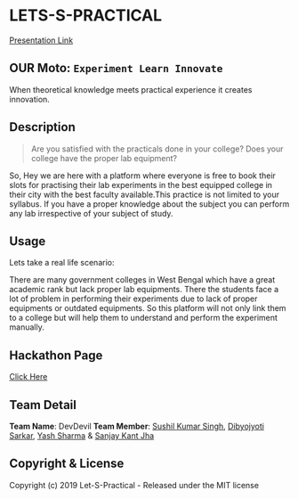# LETS-S-PRACTICAL
       
   [Presentation Link](https://docs.google.com/presentation/d/12CCotM_GWKZexzAjIbGOKnIyBLCk8QQ2PKHuNgPmULg/edit?usp=sharing)
       
## OUR Moto:  ``Experiment Learn Innovate``

When theoretical knowledge meets practical experience it creates innovation.
 
## Description

  > Are you satisfied with the practicals done in your college?
  > Does your college have the proper lab equipment?
 
So, Hey we are here with a platform where everyone is free to book their slots for practising  their lab experiments in the best equipped college in their city with the best faculty available.This practice is not limited to your syllabus. If you have a proper knowledge about the subject you can perform any lab irrespective of your subject of study.
 
## Usage

   Lets take a real life scenario:
   
There are many government colleges in West Bengal which have a great academic rank but lack proper lab equipments. 
There the students face a lot of problem in performing their experiments due to lack of proper equipments or outdated equipments. 
So this platform will not only link them to a college but will help them to understand and perform the experiment manually.

## Hackathon Page

[Click Here](http://devfest.gdgsiliguri.org/pages/hackathon.html)

## Team Detail

**Team Name**: DevDevil
**Team Member**: [Sushil Kumar Singh](https://github.com/OddExtension5), [Dibyojyoti Sarkar](https://github.com/chionmin), [Yash Sharma](https://github.com/yashsharma321) & [Sanjay Kant Jha](https://github.com/sanjayjha97)

## Copyright & License

Copyright (c) 2019 Let-S-Practical - Released under the MIT license
    
